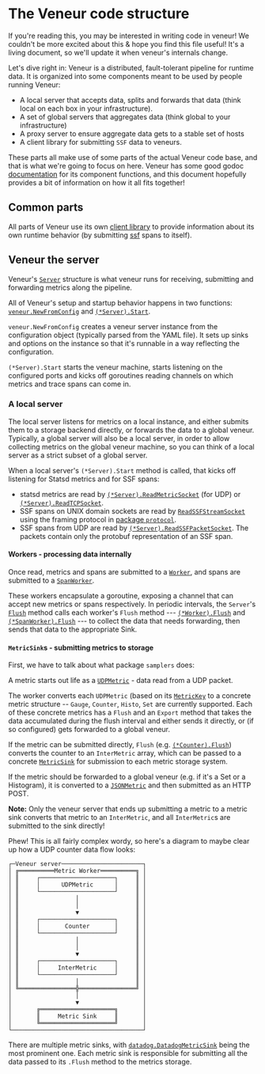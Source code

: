 # The Veneur code structure

If you're reading this, you may be interested in writing code in
veneur! We couldn't be more excited about this & hope you find this
file useful! It's a living document, so we'll update it when veneur's
internals change.

Let's dive right in: Veneur is a distributed, fault-tolerant pipeline
for runtime data. It is organized into some components meant to be
used by people running Veneur:

* A local server that accepts data, splits and forwards that data
  (think local on each box in your infrastructure).
* A set of global servers that aggregates data (think global to your infrastructure)
* A proxy server to ensure aggregate data gets to a stable set of hosts
* A client library for submitting `SSF` data to veneurs.

These parts all make use of some parts of the actual Veneur code base,
and that is what we're going to focus on here. Veneur has some good
godoc [documentation](https://godoc.org/github.com/stripe/veneur/) for
its component functions, and this document hopefully provides a bit of
information on how it all fits together!

## Common parts

All parts of Veneur use its
own [client library](https://godoc.org/github.com/stripe/veneur/trace)
to provide information about its own runtime behavior (by
submitting [ssf](https://godoc.org/github.com/stripe/veneur/ssf) spans
to itself).

## Veneur the server

Veneur's [`Server`](https://godoc.org/github.com/stripe/veneur#Server)
structure is what veneur runs for receiving, submitting and forwarding
metrics along the pipeline.

All of Veneur's setup and startup behavior happens in two
functions:
[`veneur.NewFromConfig`](https://godoc.org/github.com/stripe/veneur#NewFromConfig) and
[`(*Server).Start`](https://godoc.org/github.com/stripe/veneur#Server.Start).

`veneur.NewFromConfig` creates a veneur server instance from the
configuration object (typically parsed from the YAML file). It sets up
sinks and options on the instance so that it's runnable in a way
reflecting the configuration.

`(*Server).Start` starts the veneur machine, starts listening on the
configured ports and kicks off goroutines reading channels on which
metrics and trace spans can come in.

### A local server

The local server listens for metrics on a local instance, and
either submits them to a storage backend directly, or forwards the
data to a global veneur. Typically, a global server will also be a
local server, in order to allow collecting metrics on the global
veneur machine, so you can think of a local server as a strict
subset of a global server.

When a local server's `(*Server).Start` method is called, that kicks
off listening for Statsd metrics and for SSF spans:

* statsd metrics are read by [`(*Server).ReadMetricSocket`](https://godoc.org/github.com/stripe/veneur#Server.ReadMetricSocket) (for UDP) or [`(*Server).ReadTCPSocket`](https://godoc.org/github.com/stripe/veneur#Server.ReadTCPSocket).
* SSF spans on UNIX domain sockets are read by [`ReadSSFStreamSocket`](https://godoc.org/github.com/stripe/veneur#Server.ReadSSFStreamSocket) using the framing protocol in [package `protocol`](https://godoc.org/github.com/stripe/veneur/protocol).
* SSF spans from UDP are read by [`(*Server).ReadSSFPacketSocket`](https://godoc.org/github.com/stripe/veneur#Server.ReadSSFPacketSocket). The packets contain only the protobuf representation of an SSF span.

#### Workers - processing data internally

Once read, metrics and spans are submitted to
a [`Worker`](https://godoc.org/github.com/stripe/veneur#Worker), and
spans are submitted to
a [`SpanWorker`](https://godoc.org/github.com/stripe/veneur#SpanWorker).

These workers encapsulate a goroutine, exposing a channel that can
accept new metrics or spans respectively. In periodic intervals, the
`Server`'s
[`Flush`](https://godoc.org/github.com/stripe/veneur#Server.Flush)
method calls each worker's `Flush` method ---
[`(*Worker).Flush`](https://godoc.org/github.com/stripe/veneur#SpanWorker.Flush) and
[`(*SpanWorker).Flush`](https://godoc.org/github.com/stripe/veneur#SpanWorker.Flush) ---
to collect the data that needs forwarding, then sends that data to
the appropriate Sink.

#### `MetricSink`s - submitting metrics to storage

First, we have to talk about what package `samplers` does:

A metric starts out life as
a [`UDPMetric`](https://godoc.org/github.com/stripe/veneur/samplers#UDPMetric) -
data read from a UDP packet.

The worker converts each `UDPMetric` (based on
its
[`MetricKey`](https://godoc.org/github.com/stripe/veneur/samplers#MetricKey) to
a concrete metric structure -- `Gauge`, `Counter`, `Histo`, `Set` are
currently supported. Each of these concrete metrics has a `Flush` and
an `Export` method that takes the data accumulated during the flush
interval and either sends it directly, or (if so configured) gets
forwarded to a global veneur.

If the metric can be submitted directly, `Flush`
(e.g. [`(*Counter).Flush`](https://godoc.org/github.com/stripe/veneur/samplers#Counter.Flush))
converts the counter to an `InterMetric` array, which can be passed to a concrete
[`MetricSink`](https://godoc.org/github.com/stripe/veneur/sinks#MetricSink) for
submission to each metric storage system.

If the metric should be forwarded to a global veneur (e.g. if it's a
Set or a Histogram), it is converted to
a [`JSONMetric`](https://godoc.org/github.com/stripe/veneur/samplers#JSONMetric) and
then submitted as an HTTP POST.

**Note:** Only the veneur server that ends up submitting a metric to a metric
sink converts that metric to an `InterMetric`, and all `InterMetric`s
are submitted to the sink directly!

Phew! This is all fairly complex wordy, so here's a diagram to maybe
clear up how a UDP counter data flow looks:

```
┌─Veneur server───────────────────────┐
│ ╔══════════Metric Worker══════════╗ │
│ ║     ┌─────────────────────┐     ║ │
│ ║     │      UDPMetric      │     ║ │
│ ║     └─────────────────────┘     ║ │
│ ║                │                ║ │
│ ║                │                ║ │
│ ║                ▼                ║ │
│ ║     ┌─────────────────────┐     ║ │
│ ║     │       Counter       │     ║ │
│ ║     └─────────────────────┘     ║ │
│ ║                │                ║ │
│ ║                │                ║ │
│ ║                ▼                ║ │
│ ║     ┌─────────────────────┐     ║ │
│ ║     │     InterMetric     │     ║ │
│ ║     └─────────────────────┘     ║ │
│ ║                │                ║ │
│ ╚════════════════╬════════════════╝ │
│                  │                  │
│                  ▼                  │
│       ╔═════════════════════╗       │
│       ║     Metric Sink     ║       │
│       ╚═════════════════════╝       │
└─────────────────────────────────────┘
```

There are multiple metric sinks,
with [`datadog.DatadogMetricSink`](https://godoc.org/github.com/stripe/veneur/sinks/datadog#DatadogMetricSink)
being the most prominent one. Each metric sink is responsible for
submitting all the data passed to its `.Flush` method to the metrics
storage.
